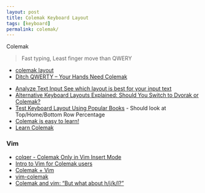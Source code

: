 ```yaml
---
layout: post
title: Colemak Keyboard Layout
tags: [keyboard]
permalink: colemak/
---
```


Colemak

> Fast typing, Least finger move than QWERY

* [colemak layout](http://colemak.com)
* [Ditch QWERTY – Your Hands Need Colemak](http://chetansurpur.com/blog/2012/11/colemak.html)

<!-- more -->

* [Analyze Text Input See which layout is best for your input text](http://patorjk.com/keyboard-layout-analyzer/#/main)
* [Alternative Keyboard Layouts Explained: Should You Switch to Dvorak or Colemak?](http://www.howtogeek.com/189270/alternative-keyboard-layouts-explained-dvorak-colemak-and-whether-you-should-care/)
* [Test Keyboard Layout Using Popular Books](http://www.workmanlayout.com/blog/#popbooks) -  Should look at Top/Home/Bottom Row Percentage
* [Colemak is easy to learn!](https://sermoa.wordpress.com/2011/12/22/colemak-is-easy-to-learn/)
* [Learn Colemak](http://thetypingcat.com/course/colemak)

### Vim

* [colqer - Colemak  Only in Vim Insert Mode](https://github.com/vim-scripts/colqer)
* [Intro to Vim for Colemak users](https://www.youtube.com/watch?v=uubflqamqFk)
* [Colemak + Vim](http://forum.colemak.com/viewtopic.php?pid=162#p162)
* [vim-colemak](https://github.com/jooize/vim-colemak)
* [Colemak and vim: “But what about h/j/k/l?”](https://sermoa.wordpress.com/2011/12/16/colemak-and-vim-but-what-about-hjkl/)
